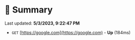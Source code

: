 # 📖 Summary
Last updated: **5/3/2023, 9:22:47 PM**

- `GET` [https://google.com](https://google.com) - **Up** (184ms)
